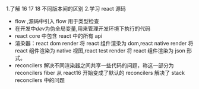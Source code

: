 1.了解 16 17 18 不同版本间的区别 2.学习 react 源码

- flow ,源码中引入 flow 用于类型检查
- 在开发中*dev*为伪全局变量,用来管理开发环境下执行的代码
- react core 中包含 react 中的所有 api
- 渲染器：react dom render 将 react 组件渲染为 dom,react native render 将 react 组件渲染为 native 视图,react test render 将 react 组件渲染为 json 形式。
- reconcilers 解决不同渲染器之间共享一些代码的问题，称这一部分为 reconcilers
  fiber 从 react16 开始变成了默认的 reconcilers 解决了 stack reconcilers 中的问题
